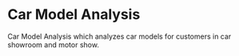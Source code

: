 # Car Model Analysis
Car Model Analysis which analyzes car models for customers in car showroom and motor show.
